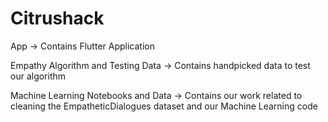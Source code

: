# Citrushack

App -> Contains Flutter Application

Empathy Algorithm and Testing Data -> Contains handpicked data to test our algorithm

Machine Learning Notebooks and Data -> Contains our work related to cleaning the EmpatheticDialogues dataset and our Machine Learning code
